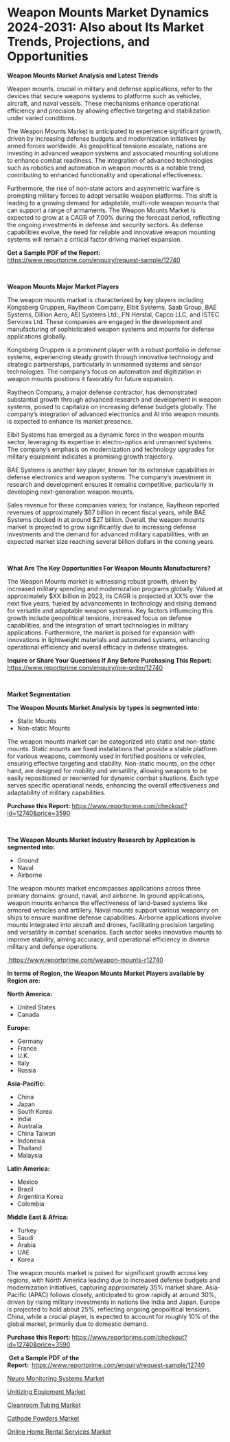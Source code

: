 <p><h1>Weapon Mounts Market Dynamics 2024-2031: Also about Its Market Trends, Projections, and Opportunities</h1></p><p><strong>Weapon Mounts Market Analysis and Latest Trends</strong></p>
<p><p>Weapon mounts, crucial in military and defense applications, refer to the devices that secure weapons systems to platforms such as vehicles, aircraft, and naval vessels. These mechanisms enhance operational efficiency and precision by allowing effective targeting and stabilization under varied conditions.</p><p>The Weapon Mounts Market is anticipated to experience significant growth, driven by increasing defense budgets and modernization initiatives by armed forces worldwide. As geopolitical tensions escalate, nations are investing in advanced weapon systems and associated mounting solutions to enhance combat readiness. The integration of advanced technologies such as robotics and automation in weapon mounts is a notable trend, contributing to enhanced functionality and operational effectiveness.</p><p>Furthermore, the rise of non-state actors and asymmetric warfare is prompting military forces to adopt versatile weapon platforms. This shift is leading to a growing demand for adaptable, multi-role weapon mounts that can support a range of armaments. The Weapon Mounts Market is expected to grow at a CAGR of 7.00% during the forecast period, reflecting the ongoing investments in defense and security sectors. As defense capabilities evolve, the need for reliable and innovative weapon mounting systems will remain a critical factor driving market expansion.</p></p>
<p><strong>Get a Sample PDF of the Report:&nbsp;</strong> <a href="https://www.reportprime.com/enquiry/request-sample/12740">https://www.reportprime.com/enquiry/request-sample/12740</a></p>
<p>&nbsp;</p>
<p><strong>Weapon Mounts Major Market Players</strong></p>
<p><p>The weapon mounts market is characterized by key players including Kongsberg Gruppen, Raytheon Company, Elbit Systems, Saab Group, BAE Systems, Dillion Aero, AEI Systems Ltd., FN Herstal, Capco LLC, and ISTEC Services Ltd. These companies are engaged in the development and manufacturing of sophisticated weapon systems and mounts for defense applications globally.</p><p>Kongsberg Gruppen is a prominent player with a robust portfolio in defense systems, experiencing steady growth through innovative technology and strategic partnerships, particularly in unmanned systems and sensor technologies. The company’s focus on automation and digitization in weapon mounts positions it favorably for future expansion.</p><p>Raytheon Company, a major defense contractor, has demonstrated substantial growth through advanced research and development in weapon systems, poised to capitalize on increasing defense budgets globally. The company’s integration of advanced electronics and AI into weapon mounts is expected to enhance its market presence.</p><p>Elbit Systems has emerged as a dynamic force in the weapon mounts sector, leveraging its expertise in electro-optics and unmanned systems. The company’s emphasis on modernization and technology upgrades for military equipment indicates a promising growth trajectory.</p><p>BAE Systems is another key player, known for its extensive capabilities in defense electronics and weapon systems. The company’s investment in research and development ensures it remains competitive, particularly in developing next-generation weapon mounts.</p><p>Sales revenue for these companies varies; for instance, Raytheon reported revenues of approximately $67 billion in recent fiscal years, while BAE Systems clocked in at around $27 billion. Overall, the weapon mounts market is projected to grow significantly due to increasing defense investments and the demand for advanced military capabilities, with an expected market size reaching several billion dollars in the coming years.</p></p>
<p>&nbsp;</p>
<p><strong>What Are The Key Opportunities For Weapon Mounts Manufacturers?</strong></p>
<p><p>The Weapon Mounts market is witnessing robust growth, driven by increased military spending and modernization programs globally. Valued at approximately $XX billion in 2023, its CAGR is projected at XX% over the next five years, fueled by advancements in technology and rising demand for versatile and adaptable weapon systems. Key factors influencing this growth include geopolitical tensions, increased focus on defense capabilities, and the integration of smart technologies in military applications. Furthermore, the market is poised for expansion with innovations in lightweight materials and automated systems, enhancing operational efficiency and overall efficacy in defense strategies.</p></p>
<p><strong>Inquire or Share Your Questions If Any Before Purchasing This Report:</strong> <a href="https://www.reportprime.com/enquiry/pre-order/12740">https://www.reportprime.com/enquiry/pre-order/12740</a></p>
<p>&nbsp;</p>
<p><strong>Market Segmentation</strong></p>
<p><strong>The Weapon Mounts Market Analysis by types is segmented into:</strong></p>
<p><ul><li>Static Mounts</li><li>Non-static Mounts</li></ul></p>
<p><p>The weapon mounts market can be categorized into static and non-static mounts. Static mounts are fixed installations that provide a stable platform for various weapons, commonly used in fortified positions or vehicles, ensuring effective targeting and stability. Non-static mounts, on the other hand, are designed for mobility and versatility, allowing weapons to be easily repositioned or reoriented for dynamic combat situations. Each type serves specific operational needs, enhancing the overall effectiveness and adaptability of military capabilities.</p></p>
<p><strong>Purchase this Report:&nbsp;</strong><a href="https://www.reportprime.com/checkout?id=12740&price=3590">https://www.reportprime.com/checkout?id=12740&price=3590</a></p>
<p>&nbsp;</p>
<p><strong>The Weapon Mounts Market Industry Research by Application is segmented into:</strong></p>
<p><ul><li>Ground</li><li>Naval</li><li>Airborne</li></ul></p>
<p><p>The weapon mounts market encompasses applications across three primary domains: ground, naval, and airborne. In ground applications, weapon mounts enhance the effectiveness of land-based systems like armored vehicles and artillery. Naval mounts support various weaponry on ships to ensure maritime defense capabilities. Airborne applications involve mounts integrated into aircraft and drones, facilitating precision targeting and versatility in combat scenarios. Each sector seeks innovative mounts to improve stability, aiming accuracy, and operational efficiency in diverse military and defense operations.</p></p>
<p><a href="https://www.reportprime.com/weapon-mounts-r12740">&nbsp;https://www.reportprime.com/weapon-mounts-r12740</a></p>
<p><strong>In terms of Region, the Weapon Mounts Market Players available by Region are:</strong></p>
<p>
    <p> <strong> North America: </strong>
        <ul>
            <li>United States</li>
            <li>Canada</li>
        </ul>
        </p> 
    <p> <strong> Europe: </strong>
        <ul>
            <li>Germany</li>
            <li>France</li>
            <li>U.K.</li>
            <li>Italy</li>
            <li>Russia</li>
        </ul>
        </p> 
    <p> <strong> Asia-Pacific: </strong>
        <ul>
            <li>China</li>
            <li>Japan</li>
            <li>South Korea</li>
            <li>India</li>
            <li>Australia</li>
            <li>China Taiwan</li>
            <li>Indonesia</li>
            <li>Thailand</li>
            <li>Malaysia</li>
        </ul>
        </p> 
    <p> <strong> Latin America: </strong>
        <ul>
            <li>Mexico</li>
            <li>Brazil</li>
            <li>Argentina Korea</li>
            <li>Colombia</li>
        </ul>
        </p> 
    <p> <strong> Middle East & Africa: </strong>
        <ul>
            <li>Turkey</li>
            <li>Saudi</li>
            <li>Arabia</li>
            <li>UAE</li>
            <li>Korea</li>
        </ul>
    </p>
    </p>
<p><p>The weapon mounts market is poised for significant growth across key regions, with North America leading due to increased defense budgets and modernization initiatives, capturing approximately 35% market share. Asia-Pacific (APAC) follows closely, anticipated to grow rapidly at around 30%, driven by rising military investments in nations like India and Japan. Europe is projected to hold about 25%, reflecting ongoing geopolitical tensions. China, while a crucial player, is expected to account for roughly 10% of the global market, primarily due to domestic demand.</p></p>
<p><strong>Purchase this Report: </strong><a href="https://www.reportprime.com/checkout?id=12740&price=3590">https://www.reportprime.com/checkout?id=12740&price=3590</a></p>
<p>&nbsp;<strong>Get a Sample PDF of the Report:&nbsp;&nbsp;</strong><a href="https://www.reportprime.com/enquiry/request-sample/12740">https://www.reportprime.com/enquiry/request-sample/12740</a></p>
<p><strong></strong></p>
<p><p><a href="https://medium.com/@kellygordon08/global-neuro-monitoring-systems-market-share-and-growth-opportunities-and-market-size-growing-with-a16d656a5729">Neuro Monitoring Systems Market</a></p><p><a href="https://github.com/marloy8/Market-Research-Report-List-6/blob/main/unitizing-equipment-market.md">Unitizing Equipment Market</a></p><p><a href="https://www.linkedin.com/pulse/global-cleanroom-tubing-market-trends-innovations-forward-looking-pq6pf?trackingId=2%2B0epLGRSaCRA6Kq%2BeraDQ%3D%3D">Cleanroom Tubing Market</a></p><p><a href="https://issuu.com/reportprime-2/docs/cathode-powders-market-size-2030.pp_f74ef3d21be105">Cathode Powders Market</a></p><p><a href="https://www.linkedin.com/pulse/future-ready-strategic-insights-global-online-home-rental-services-tz6if?trackingId=ljBAgEM8R2q6JXpwEUXpow%3D%3D">Online Home Rental Services Market</a></p></p>
